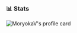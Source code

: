 ### 📊 Stats

<img alt="MoryokaV's profile card" src="https://github-readme-stats.vercel.app/api?username=moryokav&theme=default&show_icons=true"/>
